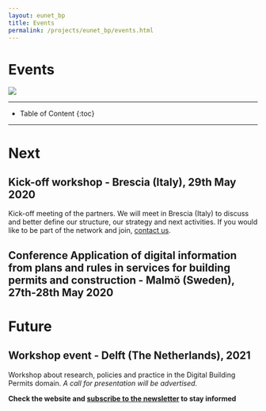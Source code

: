 ```yaml
---
layout: eunet_bp
title: Events
permalink: /projects/eunet_bp/events.html
---
```




<h1>Events</h1>


<div class="row">
  <div class="col-sm-12 col-xs-12"><img class="img-responsive" src="{{ "/projects/eunet_bp/img/provheader3.png" }}" style="max-height: 300px"></div>
</div>


- - -

* Table of Content
{:toc}

- - -

# Next

## Kick-off workshop - Brescia (Italy), 29th May 2020 

Kick-off meeting of the partners. We will meet in Brescia (Italy) to discuss and better define our structure, our strategy and next activities. If you would like to be part of the network and join, [contact us](f.noardo@tudelft.nl).

## Conference Application of digital information from plans and rules in services for building permits and construction -  Malmö (Sweden), 27th-28th May 2020

# Future

## Workshop event - Delft (The Netherlands), 2021

Workshop about research, policies and practice in the Digital Building Permits domain. *A call for presentation will be advertised.*

**Check the website and [subscribe to the newsletter](https://tinyletter.com/EuropeanNetwork4DigitalBuildingPermission) to stay informed**

<!--
# Past

## 
